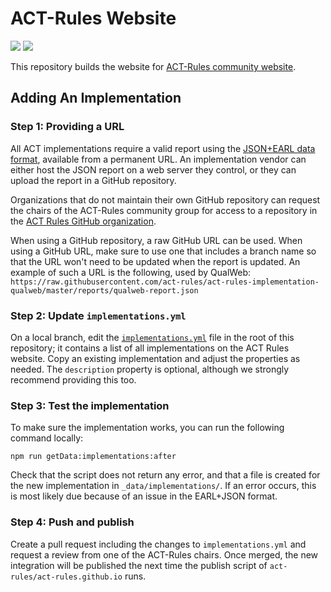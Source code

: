 # ACT-Rules Website

<!-- badges  -->

![](https://github.com/act-rules/act-rules-web/workflows/build/badge.svg)
![](https://github.com/act-rules/act-rules-web/workflows/publish/badge.svg)

This repository builds the website for [ACT-Rules community website](https://act-rules.github.io/).

## Adding An Implementation

### Step 1: Providing a URL

All ACT implementations require a valid report using the [JSON+EARL data format](https://act-rules.github.io/pages/implementations/earl-reports/), available from a permanent URL. An implementation vendor can either host the JSON report on a web server they control, or they can upload the report in a GitHub repository.

Organizations that do not maintain their own GitHub repository can request the chairs of the ACT-Rules community group for access to a repository in the [ACT Rules GitHub organization](https://github.com/act-rules/).

When using a GitHub repository, a raw GitHub URL can be used. When using a GitHub URL, make sure to use one that includes a branch name so that the URL won't need to be updated when the report is updated. An example of such a URL is the following, used by QualWeb: `https://raw.githubusercontent.com/act-rules/act-rules-implementation-qualweb/master/reports/qualweb-report.json`

### Step 2: Update `implementations.yml`

On a local branch, edit the [`implementations.yml`](./implementations.yml) file in the root of this repository; it contains a list of all implementations on the ACT Rules website. Copy an existing implementation and adjust the properties as needed. The `description` property is optional, although we strongly recommend providing this too.

### Step 3: Test the implementation

To make sure the implementation works, you can run the following command locally:

```
npm run getData:implementations:after
```

Check that the script does not return any error, and that a file is created for the new implementation in `_data/implementations/`. If an error occurs, this is most likely due because of an issue in the EARL+JSON format.

### Step 4: Push and publish

Create a pull request including the changes to `implementations.yml` and request a review from one of the ACT-Rules chairs. Once merged, the new integration will be published the next time the publish script of `act-rules/act-rules.github.io` runs.
